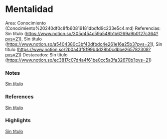 # Mentalidad

Area: Conocimiento (Conocimiento%20240df0c8fb60819181dbdfd9c233e5c4.md)
Referencias: Sin título (https://www.notion.so/305d454c59a548b1b6269a9b0127c364?pvs=21), Sin título (https://www.notion.so/a5404380c3bf40dfbdc4e261e16a25b3?pvs=21), Sin título (https://www.notion.so/2b0a43f8f99b4d28b0cdbbe265782308?pvs=21)
Destacados: Sin título (https://www.notion.so/ec3817c07d4a4f61be0cc5a3fa32670b?pvs=21)

### Notes

[Sin título](Sin%20ti%CC%81tulo%20240df0c8fb6081d58ee7fb390a653895.csv)

### References

[Sin título](Sin%20ti%CC%81tulo%20240df0c8fb6081098a85fe5470d72b6e.csv)

### Highlights

[Sin título](Sin%20ti%CC%81tulo%20240df0c8fb6081469d97f083e57e8404.csv)